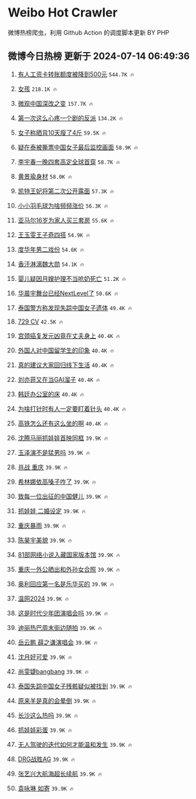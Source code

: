 # Weibo Hot Crawler 



微博热榜爬虫，利用 Github Action 的调度脚本更新 BY PHP 


## 微博今日热榜 更新于 2024-07-14 06:49:36 
1. [有人工资卡转账额度被降到500元](https://s.weibo.com/weibo?q=%23%E6%9C%89%E4%BA%BA%E5%B7%A5%E8%B5%84%E5%8D%A1%E8%BD%AC%E8%B4%A6%E9%A2%9D%E5%BA%A6%E8%A2%AB%E9%99%8D%E5%88%B0500%E5%85%83%23&t=31&band_rank=1&Refer=top) `544.7K 🔥` 

1. [女孩](https://s.weibo.com/weibo?q=%E5%A5%B3%E5%AD%A9&t=31&band_rank=2&Refer=top) `218.1K 🔥` 

1. [微观中国深改之变](https://s.weibo.com/weibo?q=%23%E5%BE%AE%E8%A7%82%E4%B8%AD%E5%9B%BD%E6%B7%B1%E6%94%B9%E4%B9%8B%E5%8F%98%23&t=31&band_rank=3&Refer=top) `157.7K 🔥` 

1. [第一次这么心疼一个剧的反派](https://s.weibo.com/weibo?q=%23%E7%AC%AC%E4%B8%80%E6%AC%A1%E8%BF%99%E4%B9%88%E5%BF%83%E7%96%BC%E4%B8%80%E4%B8%AA%E5%89%A7%E7%9A%84%E5%8F%8D%E6%B4%BE%23&t=31&band_rank=4&Refer=top) `134.2K 🔥` 

1. [女子称晒背10天瘦了4斤](https://s.weibo.com/weibo?q=%23%E5%A5%B3%E5%AD%90%E7%A7%B0%E6%99%92%E8%83%8C10%E5%A4%A9%E7%98%A6%E4%BA%864%E6%96%A4%23&t=31&band_rank=5&Refer=top) `59.5K 🔥` 

1. [疑在泰被撕票中国女子最后监控画面](https://s.weibo.com/weibo?q=%23%E7%96%91%E5%9C%A8%E6%B3%B0%E8%A2%AB%E6%92%95%E7%A5%A8%E4%B8%AD%E5%9B%BD%E5%A5%B3%E5%AD%90%E6%9C%80%E5%90%8E%E7%9B%91%E6%8E%A7%E7%94%BB%E9%9D%A2%23&t=31&band_rank=6&Refer=top) `58.9K 🔥` 

1. [李宇春一晚四套高定全球首穿](https://s.weibo.com/weibo?q=%23%E6%9D%8E%E5%AE%87%E6%98%A5%E4%B8%80%E6%99%9A%E5%9B%9B%E5%A5%97%E9%AB%98%E5%AE%9A%E5%85%A8%E7%90%83%E9%A6%96%E7%A9%BF%23&t=31&band_rank=7&Refer=top) `58.7K 🔥` 

1. [黄景瑜身材](https://s.weibo.com/weibo?q=%E9%BB%84%E6%99%AF%E7%91%9C%E8%BA%AB%E6%9D%90&t=31&band_rank=8&Refer=top) `58.0K 🔥` 

1. [凯特王妃将第二次公开露面](https://s.weibo.com/weibo?q=%23%E5%87%AF%E7%89%B9%E7%8E%8B%E5%A6%83%E5%B0%86%E7%AC%AC%E4%BA%8C%E6%AC%A1%E5%85%AC%E5%BC%80%E9%9C%B2%E9%9D%A2%23&t=31&band_rank=9&Refer=top) `57.3K 🔥` 

1. [小小羽毛球为啥频频涨价](https://s.weibo.com/weibo?q=%23%E5%B0%8F%E5%B0%8F%E7%BE%BD%E6%AF%9B%E7%90%83%E4%B8%BA%E5%95%A5%E9%A2%91%E9%A2%91%E6%B6%A8%E4%BB%B7%23&t=31&band_rank=10&Refer=top) `56.3K 🔥` 

1. [亚马尔16岁为家人买三套房](https://s.weibo.com/weibo?q=%23%E4%BA%9A%E9%A9%AC%E5%B0%9416%E5%B2%81%E4%B8%BA%E5%AE%B6%E4%BA%BA%E4%B9%B0%E4%B8%89%E5%A5%97%E6%88%BF%23&t=31&band_rank=11&Refer=top) `55.6K 🔥` 

1. [王玉雯王子奇四搭](https://s.weibo.com/weibo?q=%E7%8E%8B%E7%8E%89%E9%9B%AF%E7%8E%8B%E5%AD%90%E5%A5%87%E5%9B%9B%E6%90%AD&t=31&band_rank=12&Refer=top) `54.9K 🔥` 

1. [度华年男二戏份](https://s.weibo.com/weibo?q=%E5%BA%A6%E5%8D%8E%E5%B9%B4%E7%94%B7%E4%BA%8C%E6%88%8F%E4%BB%BD&t=31&band_rank=13&Refer=top) `54.6K 🔥` 

1. [香汗淋漓魏大勋](https://s.weibo.com/weibo?q=%E9%A6%99%E6%B1%97%E6%B7%8B%E6%BC%93%E9%AD%8F%E5%A4%A7%E5%8B%8B&t=31&band_rank=14&Refer=top) `54.1K 🔥` 

1. [婴儿疑因月嫂护理不当呛奶死亡](https://s.weibo.com/weibo?q=%23%E5%A9%B4%E5%84%BF%E7%96%91%E5%9B%A0%E6%9C%88%E5%AB%82%E6%8A%A4%E7%90%86%E4%B8%8D%E5%BD%93%E5%91%9B%E5%A5%B6%E6%AD%BB%E4%BA%A1%23&t=31&band_rank=15&Refer=top) `51.2K 🔥` 

1. [华晨宇舞台已经NextLevel了](https://s.weibo.com/weibo?q=%23%E5%8D%8E%E6%99%A8%E5%AE%87%E8%88%9E%E5%8F%B0%E5%B7%B2%E7%BB%8FNextLevel%E4%BA%86%23&t=31&band_rank=16&Refer=top) `50.6K 🔥` 

1. [泰国警方称发现失踪中国女子遗体](https://s.weibo.com/weibo?q=%23%E6%B3%B0%E5%9B%BD%E8%AD%A6%E6%96%B9%E7%A7%B0%E5%8F%91%E7%8E%B0%E5%A4%B1%E8%B8%AA%E4%B8%AD%E5%9B%BD%E5%A5%B3%E5%AD%90%E9%81%97%E4%BD%93%23&t=31&band_rank=17&Refer=top) `49.4K 🔥` 

1. [729 CV](https://s.weibo.com/weibo?q=729%20CV&t=31&band_rank=18&Refer=top) `42.5K 🔥` 

1. [宫颈癌复发元凶竟在丈夫身上](https://s.weibo.com/weibo?q=%23%E5%AE%AB%E9%A2%88%E7%99%8C%E5%A4%8D%E5%8F%91%E5%85%83%E5%87%B6%E7%AB%9F%E5%9C%A8%E4%B8%88%E5%A4%AB%E8%BA%AB%E4%B8%8A%23&t=31&band_rank=19&Refer=top) `40.4K 🔥` 

1. [外国人对中国留学生的印象](https://s.weibo.com/weibo?q=%E5%A4%96%E5%9B%BD%E4%BA%BA%E5%AF%B9%E4%B8%AD%E5%9B%BD%E7%95%99%E5%AD%A6%E7%94%9F%E7%9A%84%E5%8D%B0%E8%B1%A1&t=31&band_rank=20&Refer=top) `40.4K 🔥` 

1. [真的建议大家回归线下生活](https://s.weibo.com/weibo?q=%23%E7%9C%9F%E7%9A%84%E5%BB%BA%E8%AE%AE%E5%A4%A7%E5%AE%B6%E5%9B%9E%E5%BD%92%E7%BA%BF%E4%B8%8B%E7%94%9F%E6%B4%BB%23&t=31&band_rank=21&Refer=top) `40.4K 🔥` 

1. [刘亦菲又在当GAI溜子](https://s.weibo.com/weibo?q=%23%E5%88%98%E4%BA%A6%E8%8F%B2%E5%8F%88%E5%9C%A8%E5%BD%93GAI%E6%BA%9C%E5%AD%90%23&t=31&band_rank=22&Refer=top) `40.4K 🔥` 

1. [韩廷办公室的床](https://s.weibo.com/weibo?q=%E9%9F%A9%E5%BB%B7%E5%8A%9E%E5%85%AC%E5%AE%A4%E7%9A%84%E5%BA%8A&t=31&band_rank=23&Refer=top) `40.4K 🔥` 

1. [为啥打针时有人一定要盯着针头](https://s.weibo.com/weibo?q=%23%E4%B8%BA%E5%95%A5%E6%89%93%E9%92%88%E6%97%B6%E6%9C%89%E4%BA%BA%E4%B8%80%E5%AE%9A%E8%A6%81%E7%9B%AF%E7%9D%80%E9%92%88%E5%A4%B4%23&t=31&band_rank=24&Refer=top) `40.4K 🔥` 

1. [高铁怎么还有这么坐的啊](https://s.weibo.com/weibo?q=%23%E9%AB%98%E9%93%81%E6%80%8E%E4%B9%88%E8%BF%98%E6%9C%89%E8%BF%99%E4%B9%88%E5%9D%90%E7%9A%84%E5%95%8A%23&t=31&band_rank=25&Refer=top) `40.4K 🔥` 

1. [沈腾马丽抓娃娃首映同框](https://s.weibo.com/weibo?q=%23%E6%B2%88%E8%85%BE%E9%A9%AC%E4%B8%BD%E6%8A%93%E5%A8%83%E5%A8%83%E9%A6%96%E6%98%A0%E5%90%8C%E6%A1%86%23&t=31&band_rank=26&Refer=top) `39.9K 🔥` 

1. [玉泽演不是猛男吗](https://s.weibo.com/weibo?q=%E7%8E%89%E6%B3%BD%E6%BC%94%E4%B8%8D%E6%98%AF%E7%8C%9B%E7%94%B7%E5%90%97&t=31&band_rank=27&Refer=top) `39.9K 🔥` 

1. [肖战 重庆](https://s.weibo.com/weibo?q=%E8%82%96%E6%88%98%20%E9%87%8D%E5%BA%86&t=31&band_rank=28&Refer=top) `39.9K 🔥` 

1. [希林娜依高嗓子咋了](https://s.weibo.com/weibo?q=%E5%B8%8C%E6%9E%97%E5%A8%9C%E4%BE%9D%E9%AB%98%E5%97%93%E5%AD%90%E5%92%8B%E4%BA%86&t=31&band_rank=29&Refer=top) `39.9K 🔥` 

1. [致每一位出征的中国健儿](https://s.weibo.com/weibo?q=%23%E8%87%B4%E6%AF%8F%E4%B8%80%E4%BD%8D%E5%87%BA%E5%BE%81%E7%9A%84%E4%B8%AD%E5%9B%BD%E5%81%A5%E5%84%BF%23&t=31&band_rank=30&Refer=top) `39.9K 🔥` 

1. [抓娃娃 二婚设定](https://s.weibo.com/weibo?q=%E6%8A%93%E5%A8%83%E5%A8%83%20%E4%BA%8C%E5%A9%9A%E8%AE%BE%E5%AE%9A&t=31&band_rank=31&Refer=top) `39.9K 🔥` 

1. [重庆暴雨](https://s.weibo.com/weibo?q=%E9%87%8D%E5%BA%86%E6%9A%B4%E9%9B%A8&t=31&band_rank=32&Refer=top) `39.9K 🔥` 

1. [陈昊宇美貌](https://s.weibo.com/weibo?q=%E9%99%88%E6%98%8A%E5%AE%87%E7%BE%8E%E8%B2%8C&t=31&band_rank=33&Refer=top) `39.9K 🔥` 

1. [81部网络小说入藏国家版本馆](https://s.weibo.com/weibo?q=%2381%E9%83%A8%E7%BD%91%E7%BB%9C%E5%B0%8F%E8%AF%B4%E5%85%A5%E8%97%8F%E5%9B%BD%E5%AE%B6%E7%89%88%E6%9C%AC%E9%A6%86%23&t=31&band_rank=34&Refer=top) `39.9K 🔥` 

1. [重庆一外公晒出和外孙女合照](https://s.weibo.com/weibo?q=%23%E9%87%8D%E5%BA%86%E4%B8%80%E5%A4%96%E5%85%AC%E6%99%92%E5%87%BA%E5%92%8C%E5%A4%96%E5%AD%99%E5%A5%B3%E5%90%88%E7%85%A7%23&t=31&band_rank=35&Refer=top) `39.9K 🔥` 

1. [奥利回应第一名是乐华买的](https://s.weibo.com/weibo?q=%23%E5%A5%A5%E5%88%A9%E5%9B%9E%E5%BA%94%E7%AC%AC%E4%B8%80%E5%90%8D%E6%98%AF%E4%B9%90%E5%8D%8E%E4%B9%B0%E7%9A%84%23&t=31&band_rank=36&Refer=top) `39.9K 🔥` 

1. [温网2024](https://s.weibo.com/weibo?q=%23%E6%B8%A9%E7%BD%912024%23&t=31&band_rank=37&Refer=top) `39.9K 🔥` 

1. [这是时代少年团演唱会吗](https://s.weibo.com/weibo?q=%23%E8%BF%99%E6%98%AF%E6%97%B6%E4%BB%A3%E5%B0%91%E5%B9%B4%E5%9B%A2%E6%BC%94%E5%94%B1%E4%BC%9A%E5%90%97%23&t=31&band_rank=38&Refer=top) `39.9K 🔥` 

1. [迪丽热巴周末街边随拍](https://s.weibo.com/weibo?q=%23%E8%BF%AA%E4%B8%BD%E7%83%AD%E5%B7%B4%E5%91%A8%E6%9C%AB%E8%A1%97%E8%BE%B9%E9%9A%8F%E6%8B%8D%23&t=31&band_rank=39&Refer=top) `39.9K 🔥` 

1. [岳云鹏 薛之谦演唱会](https://s.weibo.com/weibo?q=%E5%B2%B3%E4%BA%91%E9%B9%8F%20%E8%96%9B%E4%B9%8B%E8%B0%A6%E6%BC%94%E5%94%B1%E4%BC%9A&t=31&band_rank=40&Refer=top) `39.9K 🔥` 

1. [沈月好可爱](https://s.weibo.com/weibo?q=%E6%B2%88%E6%9C%88%E5%A5%BD%E5%8F%AF%E7%88%B1&t=31&band_rank=41&Refer=top) `39.9K 🔥` 

1. [尚雯婕bangbang](https://s.weibo.com/weibo?q=%23%E5%B0%9A%E9%9B%AF%E5%A9%95bangbang%23&t=31&band_rank=42&Refer=top) `39.9K 🔥` 

1. [泰国失踪中国女子残骸疑似被找到](https://s.weibo.com/weibo?q=%23%E6%B3%B0%E5%9B%BD%E5%A4%B1%E8%B8%AA%E4%B8%AD%E5%9B%BD%E5%A5%B3%E5%AD%90%E6%AE%8B%E9%AA%B8%E7%96%91%E4%BC%BC%E8%A2%AB%E6%89%BE%E5%88%B0%23&t=31&band_rank=43&Refer=top) `39.9K 🔥` 

1. [原来羊是真的会晕倒](https://s.weibo.com/weibo?q=%E5%8E%9F%E6%9D%A5%E7%BE%8A%E6%98%AF%E7%9C%9F%E7%9A%84%E4%BC%9A%E6%99%95%E5%80%92&t=31&band_rank=44&Refer=top) `39.9K 🔥` 

1. [长沙这么热吗](https://s.weibo.com/weibo?q=%E9%95%BF%E6%B2%99%E8%BF%99%E4%B9%88%E7%83%AD%E5%90%97&t=31&band_rank=45&Refer=top) `39.9K 🔥` 

1. [抓娃娃彩蛋](https://s.weibo.com/weibo?q=%E6%8A%93%E5%A8%83%E5%A8%83%E5%BD%A9%E8%9B%8B&t=31&band_rank=46&Refer=top) `39.9K 🔥` 

1. [无人驾驶的迭代如何才能温和发生](https://s.weibo.com/weibo?q=%23%E6%97%A0%E4%BA%BA%E9%A9%BE%E9%A9%B6%E7%9A%84%E8%BF%AD%E4%BB%A3%E5%A6%82%E4%BD%95%E6%89%8D%E8%83%BD%E6%B8%A9%E5%92%8C%E5%8F%91%E7%94%9F%23&t=31&band_rank=47&Refer=top) `39.9K 🔥` 

1. [DRG战胜AG](https://s.weibo.com/weibo?q=%23DRG%E6%88%98%E8%83%9CAG%23&t=31&band_rank=48&Refer=top) `39.9K 🔥` 

1. [张艺兴大航海超长续航](https://s.weibo.com/weibo?q=%23%E5%BC%A0%E8%89%BA%E5%85%B4%E5%A4%A7%E8%88%AA%E6%B5%B7%E8%B6%85%E9%95%BF%E7%BB%AD%E8%88%AA%23&t=31&band_rank=49&Refer=top) `39.9K 🔥` 

1. [袁咏琳 如寄](https://s.weibo.com/weibo?q=%E8%A2%81%E5%92%8F%E7%90%B3%20%E5%A6%82%E5%AF%84&t=31&band_rank=50&Refer=top) `39.9K 🔥` 


